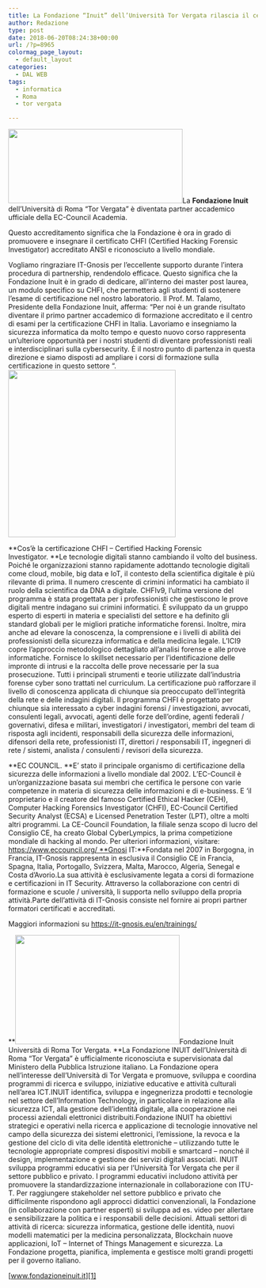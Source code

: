 ```yaml
---
title: La Fondazione “Inuit” dell’Università Tor Vergata rilascia il certificato CHFI
author: Redazione
type: post
date: 2018-06-20T08:24:38+00:00
url: /?p=8965
colormag_page_layout:
  - default_layout
categories:
  - DAL WEB
tags:
  - informatica
  - Roma
  - tor vergata

---
```

<img decoding="async" loading="lazy" class=" wp-image-8969 alignleft" src="https://progressonline.it/wp-content/uploads/2018/06/logo_1-300x128.png" alt="" width="352" height="150" />La **Fondazione Inuit** dell&#8217;Università di Roma &#8220;Tor Vergata&#8221; è diventata partner accademico ufficiale della EC-Council Academia.

Questo accreditamento significa che la Fondazione è ora in grado di promuovere e insegnare il certificato CHFI (Certified Hacking Forensic Investigator) accreditato ANSI e riconosciuto a livello mondiale.

Vogliamo ringraziare IT-Gnosis per l&#8217;eccellente supporto durante l&#8217;intera procedura di partnership, rendendolo efficace. Questo significa che la Fondazione Inuit è in grado di dedicare, all&#8217;interno dei master post laurea, un modulo specifico su CHFI, che permetterà agli studenti di sostenere l&#8217;esame di certificazione nel nostro laboratorio. Il Prof. M. Talamo, Presidente della Fondazione Inuit, afferma: &#8220;Per noi è un grande risultato diventare il primo partner accademico di formazione accreditato e il centro di esami per la certificazione CHFI in Italia. Lavoriamo e insegniamo la sicurezza informatica da molto tempo e questo nuovo corso rappresenta un&#8217;ulteriore opportunità per i nostri studenti di diventare professionisti reali e interdisciplinari sulla cybersecurity. È il nostro punto di partenza in questa direzione e siamo disposti ad ampliare i corsi di formazione sulla certificazione in questo settore &#8220;.<img decoding="async" loading="lazy" class=" wp-image-8967 alignright" src="https://progressonline.it/wp-content/uploads/2018/06/Logo-Uni-Tor-Vergata-300x300.png" alt="" width="338" height="338" />

**Cos&#8217;è la certificazione CHFI &#8211; Certified Hacking Forensic Investigator. **Le tecnologie digitali stanno cambiando il volto del business. Poiché le organizzazioni stanno rapidamente adottando tecnologie digitali come cloud, mobile, big data e IoT, il contesto della scientifica digitale è più rilevante di prima. Il numero crescente di crimini informatici ha cambiato il ruolo della scientifica da DNA a digitale. CHFIv9, l&#8217;ultima versione del programma è stata progettata per i professionisti che gestiscono le prove digitali mentre indagano sui crimini informatici. È sviluppato da un gruppo esperto di esperti in materia e specialisti del settore e ha definito gli standard globali per le migliori pratiche informatiche forensi. Inoltre, mira anche ad elevare la conoscenza, la comprensione e i livelli di abilità dei professionisti della sicurezza informatica e della medicina legale. L&#8217;ICI9 copre l&#8217;approccio metodologico dettagliato all&#8217;analisi forense e alle prove informatiche. Fornisce lo skillset necessario per l&#8217;identificazione delle impronte di intrusi e la raccolta delle prove necessarie per la sua prosecuzione. Tutti i principali strumenti e teorie utilizzate dall&#8217;industria forense cyber sono trattati nel curriculum. La certificazione può rafforzare il livello di conoscenza applicata di chiunque sia preoccupato dell&#8217;integrità della rete e delle indagini digitali. Il programma CHFI è progettato per chiunque sia interessato a cyber indagini forensi / investigazioni, avvocati, consulenti legali, avvocati, agenti delle forze dell&#8217;ordine, agenti federali / governativi, difesa e militari, investigatori / investigatori, membri del team di risposta agli incidenti, responsabili della sicurezza delle informazioni, difensori della rete, professionisti IT, direttori / responsabili IT, ingegneri di rete / sistemi, analista / consulenti / revisori della sicurezza.

**EC COUNCIL. **E’ stato il principale organismo di certificazione della sicurezza delle informazioni a livello mondiale dal 2002. L&#8217;EC-Council è un&#8217;organizzazione basata sui membri che certifica le persone con varie competenze in materia di sicurezza delle informazioni e di e-business. E &#8216;il proprietario e il creatore del famoso Certified Ethical Hacker (CEH), Computer Hacking Forensics Investigator (CHFI), EC-Council Certified Security Analyst (ECSA) e Licensed Penetration Tester (LPT), oltre a molti altri programmi. La CE-Council Foundation, la filiale senza scopo di lucro del Consiglio CE, ha creato Global CyberLympics, la prima competizione mondiale di hacking al mondo. Per ulteriori informazioni, visitare: https://www.eccouncil.org/ **Gnosi IT:**Fondata nel 2007 in Borgogna, in Francia, IT-Gnosis rappresenta in esclusiva il Consiglio CE in Francia, Spagna, Italia, Portogallo, Svizzera, Malta, Marocco, Algeria, Senegal e Costa d&#8217;Avorio.La sua attività è esclusivamente legata a corsi di formazione e certificazioni in IT Security. Attraverso la collaborazione con centri di formazione e scuole / università, li supporta nello sviluppo della propria attività.Parte dell&#8217;attività di IT-Gnosis consiste nel fornire ai propri partner formatori certificati e accreditati.

Maggiori informazioni su <https://it-gnosis.eu/en/trainings/>

**<img decoding="async" loading="lazy" class=" wp-image-8968 alignleft" src="https://progressonline.it/wp-content/uploads/2018/06/107736947-300x200.jpg" alt="" width="332" height="221" />Fondazione Inuit Università di Roma Tor Vergata. **La Fondazione INUIT dell&#8217;Università di Roma &#8220;Tor Vergata&#8221; è ufficialmente riconosciuta e supervisionata dal Ministero della Pubblica Istruzione italiano. La Fondazione opera nell&#8217;interesse dell&#8217;Università di Tor Vergata e promuove, sviluppa e coordina programmi di ricerca e sviluppo, iniziative educative e attività culturali nell&#8217;area ICT.INUIT identifica, sviluppa e ingegnerizza prodotti e tecnologie nel settore dell&#8217;Information Technology, in particolare in relazione alla sicurezza ICT, alla gestione dell&#8217;identità digitale, alla cooperazione nei processi aziendali elettronici distribuiti.Fondazione INUIT ha obiettivi strategici e operativi nella ricerca e applicazione di tecnologie innovative nel campo della sicurezza dei sistemi elettronici, l&#8217;emissione, la revoca e la gestione del ciclo di vita delle identità elettroniche &#8211; utilizzando tutte le tecnologie appropriate compresi dispositivi mobili e smartcard &#8211; nonché il design, implementazione e gestione dei servizi digitali associati. INUIT sviluppa programmi educativi sia per l&#8217;Università Tor Vergata che per il settore pubblico e privato. I programmi educativi includono attività per promuovere la standardizzazione internazionale in collaborazione con ITU-T. Per raggiungere stakeholder nel settore pubblico e privato che difficilmente rispondono agli approcci didattici convenzionali, la Fondazione (in collaborazione con partner esperti) si sviluppa ad es. video per allertare e sensibilizzare la politica e i responsabili delle decisioni. Attuali settori di attività di ricerca: sicurezza informatica, gestione delle identità, nuovi modelli matematici per la medicina personalizzata, Blockchain nuove applicazioni, IoT &#8211; Internet of Things Management e sicurezza. La Fondazione progetta, pianifica, implementa e gestisce molti grandi progetti per il governo italiano.

[www.fondazioneinuit.it][1]

 [1]: https://www.fondazioneinuit.it
